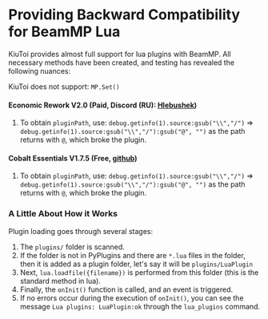 # Providing Backward Compatibility for BeamMP Lua

KiuToi provides almost full support for lua plugins with BeamMP. All necessary methods have been created, and testing has revealed the following nuances:

KiuToi does not support: `MP.Set()`

#### Economic Rework V2.0 (Paid, Discord (RU): [Hlebushek](https://discordapp.com/users/449634697593749516))

1. To obtain `pluginPath`, use: `debug.getinfo(1).source:gsub("\\","/")` => `debug.getinfo(1).source:gsub("\\","/"):gsub("@", "")` as the path returns with `@`, which broke the plugin.

#### Cobalt Essentials V1.7.5 (Free, [github](https://github.com/prestonelam2003/CobaltEssentials/))

1. To obtain `pluginPath`, use: `debug.getinfo(1).source:gsub("\\","/")` => `debug.getinfo(1).source:gsub("\\","/"):gsub("@", "")` as the path returns with `@`, which broke the plugin.

### A Little About How it Works

Plugin loading goes through several stages:

1. The `plugins/` folder is scanned.
2. If the folder is not in PyPlugins and there are `*.lua` files in the folder, then it is added as a plugin folder, let's say it will be `plugins/LuaPlugin`
3. Next, `lua.loadfile({filename})` is performed from this folder (this is the standard method in lua).
4. Finally, the `onInit()` function is called, and an event is triggered.
5. If no errors occur during the execution of `onInit()`, you can see the message `Lua plugins: LuaPlugin:ok` through the `lua_plugins` command.